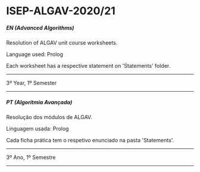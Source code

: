 # ISEP-ALGAV-2020/21

##### EN (Advanced Algorithms)
Resolution of ALGAV unit course worksheets.

Language used: Prolog

Each worksheet has a respective statement on 'Statements' folder.

--------------------------------

3º Year, 1º Semester

--------------------------------
##### PT (Algoritmia Avançada)
Resolução dos módulos de ALGAV.

Linguagem usada: Prolog

Cada ficha prática tem o respetivo enunciado na pasta 'Statements'.

--------------------------------

3º Ano, 1º Semestre

--------------------------------
